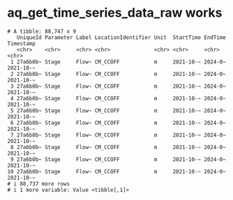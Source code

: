# aq_get_time_series_data_raw works

    # A tibble: 88,747 x 9
       UniqueId Parameter Label LocationIdentifier Unit  StartTime EndTime Timestamp
       <chr>    <chr>     <chr> <chr>              <chr> <chr>     <chr>   <chr>    
     1 27a6b0b~ Stage     Flow~ CM_CCOFF           m     2021-10-~ 2024-0~ 2021-10-~
     2 27a6b0b~ Stage     Flow~ CM_CCOFF           m     2021-10-~ 2024-0~ 2021-10-~
     3 27a6b0b~ Stage     Flow~ CM_CCOFF           m     2021-10-~ 2024-0~ 2021-10-~
     4 27a6b0b~ Stage     Flow~ CM_CCOFF           m     2021-10-~ 2024-0~ 2021-10-~
     5 27a6b0b~ Stage     Flow~ CM_CCOFF           m     2021-10-~ 2024-0~ 2021-10-~
     6 27a6b0b~ Stage     Flow~ CM_CCOFF           m     2021-10-~ 2024-0~ 2021-10-~
     7 27a6b0b~ Stage     Flow~ CM_CCOFF           m     2021-10-~ 2024-0~ 2021-10-~
     8 27a6b0b~ Stage     Flow~ CM_CCOFF           m     2021-10-~ 2024-0~ 2021-10-~
     9 27a6b0b~ Stage     Flow~ CM_CCOFF           m     2021-10-~ 2024-0~ 2021-10-~
    10 27a6b0b~ Stage     Flow~ CM_CCOFF           m     2021-10-~ 2024-0~ 2021-10-~
    # i 88,737 more rows
    # i 1 more variable: Value <tibble[,1]>

